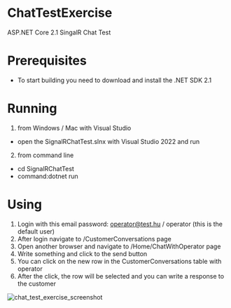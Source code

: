 # ChatTestExercise
ASP.NET Core 2.1 SingalR Chat Test 

# Prerequisites
- To start building you need to download and install the .NET SDK 2.1

# Running

1. from Windows / Mac with Visual Studio
- open the SignalRChatTest.slnx with Visual Studio 2022 and run

2. from command line
- cd SignalRChatTest
- command:dotnet run

# Using

1. Login with this email password: operator@test.hu / operator (this is the default user)
2. After login navigate to /CustomerConversations page
3. Open another browser and navigate to /Home/ChatWithOperator page
4. Write something and click to the send button
5. You can click on the new row in the CustomerConversations table with operator
6. After the click, the row will be selected and you can write a response to the customer

![chat_test_exercise_screenshot](https://github.com/user-attachments/assets/809c8bed-ec76-4173-a736-d1f14d6109a6)
